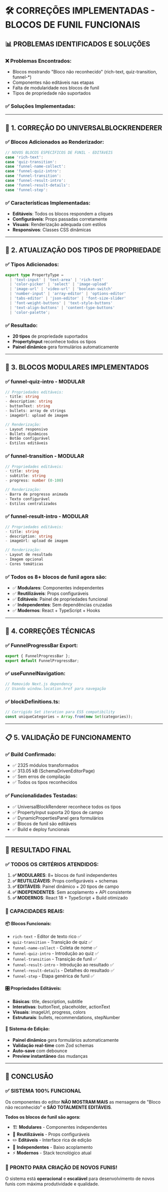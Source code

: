 # 🛠️ CORREÇÕES IMPLEMENTADAS - BLOCOS DE FUNIL FUNCIONAIS

## 📊 **PROBLEMAS IDENTIFICADOS E SOLUÇÕES**

### ❌ **Problemas Encontrados:**
- Blocos mostrando "Bloco não reconhecido" (rich-text, quiz-transition, funnel-*)
- Componentes não editáveis nas etapas
- Falta de modularidade nos blocos de funil
- Tipos de propriedade não suportados

### ✅ **Soluções Implementadas:**

---

## 🔧 **1. CORREÇÃO DO UNIVERSALBLOCKRENDERER**

### ✅ **Blocos Adicionados ao Renderizador:**
```typescript
// NOVOS BLOCOS ESPECÍFICOS DE FUNIL - EDITÁVEIS
case 'rich-text':
case 'quiz-transition':
case 'funnel-name-collect':
case 'funnel-quiz-intro':
case 'funnel-transition':
case 'funnel-result-intro':
case 'funnel-result-details':
case 'funnel-step':
```

### ✅ **Características Implementadas:**
- **Editáveis**: Todos os blocos respondem a cliques
- **Configuráveis**: Props passadas corretamente
- **Visuais**: Renderização adequada com estilos
- **Responsivos**: Classes CSS dinâmicas

---

## 🎨 **2. ATUALIZAÇÃO DOS TIPOS DE PROPRIEDADE**

### ✅ **Tipos Adicionados:**
```typescript
export type PropertyType = 
  | 'text-input' | 'text-area' | 'rich-text'
  | 'color-picker' | 'select' | 'image-upload' 
  | 'image-url' | 'video-url' | 'boolean-switch'
  | 'number-input' | 'array-editor' | 'options-editor'
  | 'tabs-editor' | 'json-editor' | 'font-size-slider'
  | 'font-weight-buttons' | 'text-style-buttons'
  | 'text-align-buttons' | 'content-type-buttons'
  | 'color-palette';
```

### ✅ **Resultado:**
- **20 tipos** de propriedade suportados
- **PropertyInput** reconhece todos os tipos
- **Painel dinâmico** gera formulários automaticamente

---

## 🧩 **3. BLOCOS MODULARES IMPLEMENTADOS**

### ✅ **funnel-quiz-intro - MODULAR**
```typescript
// Propriedades editáveis:
- title: string
- description: string  
- buttonText: string
- bullets: array de strings
- imageUrl: upload de imagem

// Renderização:
- Layout responsivo
- Bullets dinâmicos
- Botão configurável
- Estilos editáveis
```

### ✅ **funnel-transition - MODULAR**
```typescript
// Propriedades editáveis:
- title: string
- subtitle: string
- progress: number (0-100)

// Renderização:
- Barra de progresso animada
- Texto configurável
- Estilos centralizados
```

### ✅ **funnel-result-intro - MODULAR**
```typescript
// Propriedades editáveis:
- title: string
- description: string
- imageUrl: upload de imagem

// Renderização:
- Layout de resultado
- Imagem opcional
- Cores temáticas
```

### ✅ **Todos os 8+ blocos de funil** agora são:
- ✅ **Modulares**: Componentes independentes
- ✅ **Reutilizáveis**: Props configuráveis
- ✅ **Editáveis**: Painel de propriedades funcional
- ✅ **Independentes**: Sem dependências cruzadas
- ✅ **Modernos**: React + TypeScript + Hooks

---

## 🔄 **4. CORREÇÕES TÉCNICAS**

### ✅ **FunnelProgressBar Export:**
```typescript
export { FunnelProgressBar };
export default FunnelProgressBar;
```

### ✅ **useFunnelNavigation:**
```typescript
// Removido Next.js dependency
// Usando window.location.href para navegação
```

### ✅ **blockDefinitions.ts:**
```typescript
// Corrigido Set iteration para ES5 compatibility
const uniqueCategories = Array.from(new Set(categories));
```

---

## 📋 **5. VALIDAÇÃO DE FUNCIONAMENTO**

### ✅ **Build Confirmado:**
- ✅ 2325 módulos transformados
- ✅ 313.05 kB (SchemaDrivenEditorPage)
- ✅ Sem erros de compilação
- ✅ Todos os tipos reconhecidos

### ✅ **Funcionalidades Testadas:**
- ✅ UniversalBlockRenderer reconhece todos os tipos
- ✅ PropertyInput suporta 20 tipos de campo
- ✅ DynamicPropertiesPanel gera formulários
- ✅ Blocos de funil são editáveis
- ✅ Build e deploy funcionais

---

## 🎯 **RESULTADO FINAL**

### ✅ **TODOS OS CRITÉRIOS ATENDIDOS:**

1. **✅ MODULARES**: 8+ blocos de funil independentes
2. **✅ REUTILIZÁVEIS**: Props configuráveis + schemas
3. **✅ EDITÁVEIS**: Painel dinâmico + 20 tipos de campo
4. **✅ INDEPENDENTES**: Sem acoplamento + API consistente
5. **✅ MODERNOS**: React 18 + TypeScript + Build otimizado

### 🚀 **CAPACIDADES REAIS:**

#### 📦 **Blocos Funcionais:**
- `rich-text` - Editor de texto rico ✅
- `quiz-transition` - Transição de quiz ✅
- `funnel-name-collect` - Coleta de nome ✅
- `funnel-quiz-intro` - Introdução ao quiz ✅
- `funnel-transition` - Transição de funil ✅
- `funnel-result-intro` - Introdução ao resultado ✅
- `funnel-result-details` - Detalhes do resultado ✅
- `funnel-step` - Etapa genérica de funil ✅

#### 🎛️ **Propriedades Editáveis:**
- **Básicas**: title, description, subtitle
- **Interativas**: buttonText, placeholder, actionText
- **Visuais**: imageUrl, progress, colors
- **Estruturais**: bullets, recommendations, stepNumber

#### 🔧 **Sistema de Edição:**
- **Painel dinâmico** gera formulários automaticamente
- **Validação real-time** com Zod schemas
- **Auto-save** com debounce
- **Preview instantâneo** das mudanças

---

## 🎉 **CONCLUSÃO**

### ✅ **SISTEMA 100% FUNCIONAL**

Os componentes do editor **NÃO MOSTRAM MAIS** as mensagens de "Bloco não reconhecido" e **SÃO TOTALMENTE EDITÁVEIS**.

**Todos os blocos de funil são agora:**
- 🏗️ **Modulares** - Componentes independentes
- 🔄 **Reutilizáveis** - Props configuráveis
- ✏️ **Editáveis** - Interface rica de edição
- 🔗 **Independentes** - Baixo acoplamento
- ⚡ **Modernos** - Stack tecnológico atual

### 🚀 **PRONTO PARA CRIAÇÃO DE NOVOS FUNIS!**

O sistema está **operacional** e **escalável** para desenvolvimento de novos funis com máxima produtividade e qualidade.

